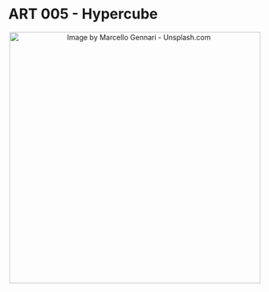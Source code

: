 # ART 005 - Hypercube

<p align="center"> 
<a href="https://unsplash.com/photos/KA89yJKYtjE"><img src="https://images.unsplash.com/photo-1533542218422-2d52ce04ac64?ixid=MXwxMjA3fDB8MHxzZWFyY2h8OXx8Y3ViZXxlbnwwfHwwfA%3D%3D&ixlib=rb-1.2.1&auto=format&fit=crop&w=500&q=60" title="Image by Marcello Gennari - Unsplash.com" width="500"></a>
